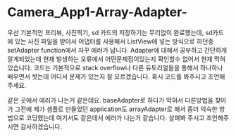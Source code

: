 # Camera_App1-Array-Adapter-

우선 기본적인 프리뷰, 사진찍기, sd 카드의 저장하기는 무리없이 완료했는데,
sd카드에 있는 사진 파일을 받아서 어댑터를 사용해서 ListView에 넣는 방식으로 하던중
setAdapter function에서 자꾸 에러가 납니다. Adapter에 대해서 공부하고 간단하게 알게되었는데
현재 발생하는 오류에서 어떤문제점이있는지 확인할수 없어서 현재 막혀있습니다.
코드는 기본적으로 stack overflow나 다른 듀토리얼들을 통해서 하나하나 배우면서 썻는데 
어디서 문제가 있는지 잘 모르겠습니다. 혹시 코드를 봐주시고 조언해 주세요. 

같은 곳에서 에러가 나는거 같은데요. baseAdapter로 하다가 막혀서 다른방법을 찾아가
그전에 제가 샘플로 만들었던 application도 arrayAdapter로 해서 좀더 익숙한 방법으로 코딩했는데
여기서도 같은데서 에러가 나는거 같습니다. 살펴봐 주시고 조언해주시면 감사하겠습니다.
